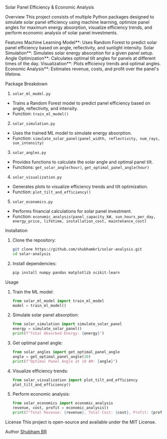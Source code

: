 Solar Panel Efficiency & Economic Analysis

 Overview
This project consists of multiple Python packages designed to simulate solar panel efficiency using machine learning, optimize panel angles for maximum energy absorption, visualize efficiency trends, and perform economic analysis of solar panel investments.

 Features
Machine Learning Model**: Uses Random Forest to predict solar panel efficiency based on angle, reflectivity, and sunlight intensity.
Solar Simulation**: Simulates solar energy absorption for a given panel setup.
Angle Optimization**: Calculates optimal tilt angles for panels at different times of the day.
Visualization**: Plots efficiency trends and optimal angles.
Economic Analysis**: Estimates revenue, costs, and profit over the panel's lifetime.

Package Breakdown

 1. `solar_ml_model.py`
- Trains a Random Forest model to predict panel efficiency based on angle, reflectivity, and intensity.
- Function: `train_ml_model()`

 2. `solar_simulation.py`
- Uses the trained ML model to simulate energy absorption.
- Function: `simulate_solar_panel(panel_width, reflectivity, num_rays, sun_intensity)`

 3. `solar_angles.py`
- Provides functions to calculate the solar angle and optimal panel tilt.
- Functions: `get_solar_angle(hour)`, `get_optimal_panel_angle(hour)`

 4. `solar_visualization.py`
- Generates plots to visualize efficiency trends and tilt optimization.
- Function: `plot_tilt_and_efficiency()`

 5. `solar_economics.py`
- Performs financial calculations for solar panel investment.
- Function: `economic_analysis(panel_capacity_kW, sun_hours_per_day, energy_price, lifetime, installation_cost, maintenance_cost)`

 Installation
1. Clone the repository:
   ```bash
   git clone https://github.com/shubhambr1/solar-analysis.git
   cd solar-analysis
   ```
2. Install dependencies:
   ```bash
   pip install numpy pandas matplotlib scikit-learn
   ```

 Usage
1. Train the ML model:
   ```python
   from solar_ml_model import train_ml_model
   model = train_ml_model()
   ```
2. Simulate solar panel absorption:
   ```python
   from solar_simulation import simulate_solar_panel
   energy = simulate_solar_panel()
   print(f"Total Absorbed Energy: {energy}")
   ```
3. Get optimal panel angle:
   ```python
   from solar_angles import get_optimal_panel_angle
   angle = get_optimal_panel_angle(10)
   print(f"Optimal Panel Angle at 10 AM: {angle}")
   ```
4. Visualize efficiency trends:
   ```python
   from solar_visualization import plot_tilt_and_efficiency
   plot_tilt_and_efficiency()
   ```
5. Perform economic analysis:
   ```python
   from solar_economics import economic_analysis
   revenue, cost, profit = economic_analysis()
   print(f"Total Revenue: {revenue}, Total Cost: {cost}, Profit: {profit}")
   ```

 License
This project is open-source and available under the MIT License.

 Author
[Shubham BR](https://github.com/shubhambr1)

